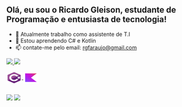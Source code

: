 ## Olá, eu sou o Ricardo Gleison, estudante de Programação e entusiasta de tecnologia!

- 🔭 Atualmente trabalho como assistente de T.I
- 🌱 Estou aprendendo C# e Kotlin
- 📫 contate-me pelo email: rgfaraujo@gmail.com

<div>
  <a href="https://github.com/ricardogfa">
    <img height="160em" src="https://github-readme-stats.vercel.app/api?username=ricardogfa&show_icons=true&theme=tokyonight&include_all_comits=true&count_private=true"/>
    <img height="160em" src="https://github-readme-stats.vercel.app/api/top-langs/?username=ricardogfa&layout=compact&langs_count=16&theme=tokyonight""/>
    
<div style="display: inline_block"><br>
    <img align="center" alt="Ricardo-Csharp" height="30" width="40" src="https://raw.githubusercontent.com/devicons/devicon/master/icons/csharp/csharp-original.svg">
    <img align="center" alt="Ricardo-Kotlin" height="30" width="40" src="https://raw.githubusercontent.com/devicons/devicon/master/icons/kotlin/kotlin-original.svg">
</div>

##

<div>
   <a href = "mailto:contatrgfaraujo@gmail.com"><img src="https://img.shields.io/badge/-Gmail-%23333?style=for-the-badge&logo=gmail&logoColor=white" target="_blank"></a>
  <a href="https://www.linkedin.com/in/ricardo-gleison-farias-araujo-588179269" target="_blank"><img src="https://img.shields.io/badge/-LinkedIn-%230077B5?style=for-the-badge&logo=linkedin&logoColor=white" target="_blank"></a>
</div>
